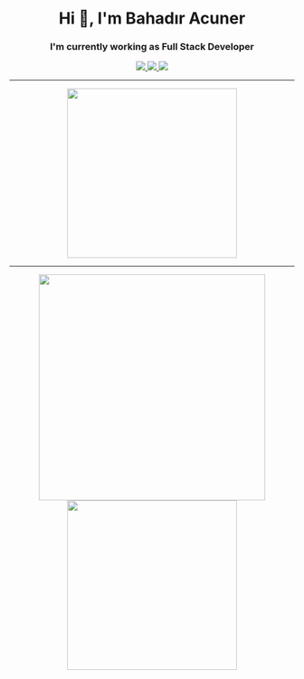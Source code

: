 <h1 align="center">Hi 👋, I'm Bahadır Acuner</h1>
<h3 align="center"> I'm currently working as Full Stack Developer</h3>

<p align="center">
  <a href="https://twitter.com/bahadiracnr" target="_blank">
    <img src="https://img.shields.io/badge/Twitter-1DA1F2?style=for-the-badge&logo=twitter&logoColor=white" />
  </a>
  <a href="https://linkedin.com/in/bahadıracuner" target="_blank">
    <img src="https://img.shields.io/badge/LinkedIn-0077B5?style=for-the-badge&logo=linkedin&logoColor=white" />
  </a>
  <a href="https://instagram.com/bahadiracnr" target="_blank">
    <img src="https://img.shields.io/badge/Instagram-E4405F?style=for-the-badge&logo=instagram&logoColor=white" />
  </a>
</p>

---

<p align="center">
  <img src="https://media.giphy.com/media/CjmvTCZf2U3p09Cn0h/giphy.gif" width="300px" />
</p>

---

<p align="center">
  <img src="https://github-readme-stats.vercel.app/api?username=bahadiracnr&show_icons=true&theme=radical" width="400"/>
  <img src="https://github-readme-stats.vercel.app/api/top-langs/?username=bahadiracnr&layout=compact&theme=radical" width="300"/>
</p>

